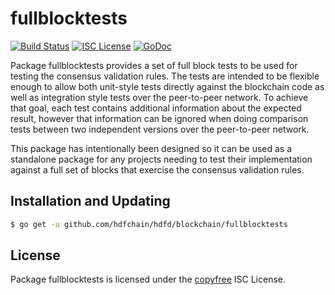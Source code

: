 fullblocktests
==============

[![Build Status](https://img.shields.io/travis/hdfchain/hdfd.svg)](https://travis-ci.org/hdfchain/hdfd)
[![ISC License](https://img.shields.io/badge/license-ISC-blue.svg)](http://copyfree.org)
[![GoDoc](https://img.shields.io/badge/godoc-reference-blue.svg)](https://godoc.org/github.com/hdfchain/hdfd/blockchain/fullblocktests)

Package fullblocktests provides a set of full block tests to be used for testing
the consensus validation rules.  The tests are intended to be flexible enough to
allow both unit-style tests directly against the blockchain code as well as
integration style tests over the peer-to-peer network.  To achieve that goal,
each test contains additional information about the expected result, however
that information can be ignored when doing comparison tests between two
independent versions over the peer-to-peer network.

This package has intentionally been designed so it can be used as a standalone
package for any projects needing to test their implementation against a full set
of blocks that exercise the consensus validation rules.

## Installation and Updating

```bash
$ go get -u github.com/hdfchain/hdfd/blockchain/fullblocktests
```

## License

Package fullblocktests is licensed under the [copyfree](http://copyfree.org) ISC
License.
